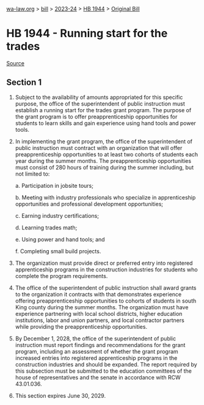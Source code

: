 [wa-law.org](/) > [bill](/bill/) > [2023-24](/bill/2023-24/) > [HB 1944](/bill/2023-24/hb/1944/) > [Original Bill](/bill/2023-24/hb/1944/1/)

# HB 1944 - Running start for the trades

[Source](http://lawfilesext.leg.wa.gov/biennium/2023-24/Pdf/Bills/House%20Bills/1944.pdf)

## Section 1
1. Subject to the availability of amounts appropriated for this specific purpose, the office of the superintendent of public instruction must establish a running start for the trades grant program. The purpose of the grant program is to offer preapprenticeship opportunities for students to learn skills and gain experience using hand tools and power tools.

2. In implementing the grant program, the office of the superintendent of public instruction must contract with an organization that will offer preapprenticeship opportunities to at least two cohorts of students each year during the summer months. The preapprenticeship opportunities must consist of 280 hours of training during the summer including, but not limited to:

    a. Participation in jobsite tours;

    b. Meeting with industry professionals who specialize in apprenticeship opportunities and professional development opportunities;

    c. Earning industry certifications;

    d. Learning trades math;

    e. Using power and hand tools; and

    f. Completing small build projects.

3. The organization must provide direct or preferred entry into registered apprenticeship programs in the construction industries for students who complete the program requirements.

4. The office of the superintendent of public instruction shall award grants to the organization it contracts with that demonstrates experience offering preapprenticeship opportunities to cohorts of students in south King county during the summer months. The organization must have experience partnering with local school districts, higher education institutions, labor and union partners, and local contractor partners while providing the preapprenticeship opportunities.

5. By December 1, 2028, the office of the superintendent of public instruction must report findings and recommendations for the grant program, including an assessment of whether the grant program increased entries into registered apprenticeship programs in the construction industries and should be expanded. The report required by this subsection must be submitted to the education committees of the house of representatives and the senate in accordance with RCW 43.01.036.

6. This section expires June 30, 2029.
